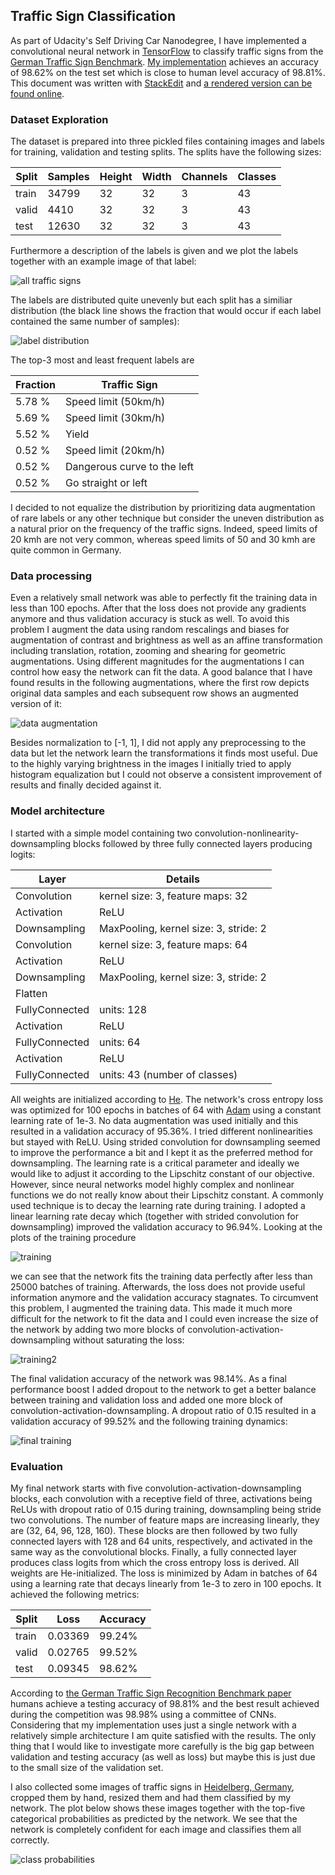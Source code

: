 ## Traffic Sign Classification

As part of Udacity's Self Driving Car Nanodegree,  I have implemented a convolutional neural network in [TensorFlow](https://www.tensorflow.org/) to classify traffic signs from the [German Traffic Sign Benchmark](http://benchmark.ini.rub.de/?section=gtsrb&subsection=dataset). [My implementation](https://github.com/pesser/traffic_sign_classifier) achieves an accuracy of 98.62% on the test set which is close to human level accuracy of 98.81%. This document was written with [StackEdit](https://stackedit.io/) and [a rendered version can be found online](https://github.com/pesser/traffic_sign_classifier).

### Dataset Exploration
The dataset is prepared into three pickled files containing images and labels for training, validation and testing splits. The splits have the following sizes:

|  Split   | Samples  |  Height  |  Width   | Channels | Classes  |
|----------|----------|----------|----------|----------|----------|
|  train   |  34799   |    32    |    32    |    3     |    43    |
|  valid   |   4410   |    32    |    32    |    3     |    43    |
|   test   |  12630   |    32    |    32    |    3     |    43    |


Furthermore a description of the labels is given and we plot the labels together with an example image of that label:

![all traffic signs](http://i.imgur.com/y71SdNN.png)

The labels are distributed quite unevenly but each split has a similiar distribution (the black line shows the fraction that would occur if each label contained the same number of samples):

![label distribution](http://i.imgur.com/qu83KyA.png)

The top-3 most and least frequent labels are

|           Fraction           |         Traffic Sign         |
|------------------------------|------------------------------|
|            5.78 %            |     Speed limit (50km/h)     |
|            5.69 %            |     Speed limit (30km/h)     |
|            5.52 %            |            Yield             |
|            0.52 %            |     Speed limit (20km/h)     |
|            0.52 %            | Dangerous curve to the left  |
|            0.52 %            |     Go straight or left      |


I decided to not equalize the distribution by prioritizing data augmentation of rare labels or any other technique but consider the uneven distribution as a natural prior on the frequency of the traffic signs. Indeed, speed limits of 20 kmh are not very common, whereas speed limits of 50 and 30 kmh are quite common in Germany.

### Data processing
Even a relatively small network was able to perfectly fit the training data in less than 100 epochs. After that the loss does not provide any gradients anymore and thus validation accuracy is stuck as well. To avoid this problem I augment the data using random rescalings and biases for augmentation of contrast and brightness as well as an affine transformation including translation, rotation, zooming and shearing for geometric augmentations. Using different magnitudes for the augmentations I can control how easy the network can fit the data. A good balance that I have found results in the following augmentations, where the first row depicts original data samples and each subsequent row shows an augmented version of it:

![data augmentation](http://i.imgur.com/XcE6tkR.png)

Besides normalization to [-1, 1], I did not apply any preprocessing to the data but let the network learn the transformations it finds most useful. Due to the highly varying brightness in the images I initially tried to apply histogram equalization but I could not observe a consistent improvement of results and finally decided against it.

### Model architecture
I started with a simple model containing two convolution-nonlinearity-downsampling blocks followed by three fully connected layers producing logits:

|           Layer              |         Details              |
|------------------------------|------------------------------|
|            Convolution             |     kernel size: 3, feature maps: 32       |
|            Activation              |     ReLU                                   |
|            Downsampling            |     MaxPooling, kernel size: 3, stride: 2  |
|            Convolution             |     kernel size: 3, feature maps: 64       |
|            Activation              |     ReLU                                   |
|            Downsampling            |     MaxPooling, kernel size: 3, stride: 2  |
|            Flatten                 |                                            |
|            FullyConnected          |     units: 128                             |
|            Activation              |     ReLU                                   |
|            FullyConnected          |     units: 64                              |
|            Activation              |     ReLU                                   |
|            FullyConnected          |     units: 43 (number of classes)          |

All weights are initialized according to [He](https://arxiv.org/abs/1502.01852). The network's cross entropy loss was optimized for 100 epochs in batches of 64 with [Adam](https://arxiv.org/abs/1412.6980) using a constant learning rate of 1e-3. No data augmentation was used initially and this resulted in a validation accuracy of 95.36%. I tried different nonlinearities but stayed with ReLU. Using strided convolution for downsampling seemed to improve the performance a bit and I kept it as the preferred method for downsampling. The learning rate is a critical parameter and ideally we would like to adjust it according to the Lipschitz constant of our objective. However, since neural networks model highly complex and nonlinear functions we do not really know about their Lipschitz constant. A commonly used technique is to decay the learning rate during training.  I adopted a linear learning rate decay which (together with strided convolution for downsampling) improved the validation accuracy to 96.94%. Looking at the plots of the training procedure

![training](http://i.imgur.com/4tln8hg.png)

we can see that the network fits the training data perfectly after less than 25000 batches of training. Afterwards, the loss does not provide useful information anymore and the validation accuracy stagnates. To circumvent this problem, I augmented the training data. This made it much more difficult for the network to fit the data and I could even increase the size of the network by adding two more blocks of convolution-activation-downsampling without saturating the loss:

![training2](http://i.imgur.com/LhInfmT.png)

The final validation accuracy of the network was 98.14%. As a final performance boost I added dropout to the network to get a better balance between training and validation loss and added one more block of convolution-activation-downsampling. A dropout ratio of 0.15 resulted in a validation accuracy of 99.52% and the following training dynamics:

![final training](http://i.imgur.com/tTKXwFq.png)

### Evaluation

My final network starts with five convolution-activation-downsampling blocks, each convolution with a receptive field of three, activations being ReLUs with dropout ratio of 0.15 during training, downsampling being stride two convolutions. The number of feature maps are increasing linearly, they are (32, 64, 96, 128, 160). These blocks are then followed by two fully connected layers with 128 and 64 units, respectively, and activated in the same way as the convolutional blocks. Finally, a fully connected layer produces class logits from which the cross entropy loss is derived. All weights are He-initialized. The loss is minimized by Adam in batches of 64 using a learning rate that decays linearly from 1e-3 to zero in 100 epochs. It achieved the following metrics:

|  Split   |  Loss      |  Accuracy    |
|----------|------------|--------------|
|  train   |  0.03369   |    99.24%    |
|  valid   |  0.02765   |    99.52%    |
|   test   |  0.09345   |    98.62%    |

According to [the German Traffic Sign Recognition Benchmark paper](https://www.ini.rub.de/upload/file/1470692848_f03494010c16c36bab9e/StallkampEtAl_GTSRB_IJCNN2011.pdf) humans achieve a testing accuracy of 98.81% and the best result achieved during the competition was 98.98% using a committee of CNNs. Considering that my implementation uses just a single network with a relatively simple architecture I am quite satisfied with the results. The only thing that I would like to investigate more carefully is the big gap between validation and testing accuracy (as well as loss) but maybe this is just due to the small size of the validation set.

I also collected some images of traffic signs in [Heidelberg, Germany](https://goo.gl/maps/bJeZvHViKK42), cropped them by hand, resized them and had them classified by my network. The plot below shows these images together with the top-five categorical probabilities as predicted by the network. We see that the network is completely confident for each image and classifies them all correctly.

![class probabilities](http://i.imgur.com/hIEBWlE.png)
